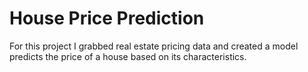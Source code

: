 # House Price Prediction 

For this project I grabbed real estate pricing data and created a model predicts the price of a house based on its characteristics. 
